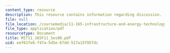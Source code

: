 ```yaml
---
content_type: resource
description: This resource contains information regarding discussion.
file: null
file_location: /coursemedia/11-165-infrastructure-and-energy-technology-challenges-fall-2011/eef61fe6f47a5d5e67dd517a15f957dc_MIT11_165F11_Ses08.pdf
file_type: application/pdf
resourcetype: Document
title: MIT11_165F11_Ses08.pdf
uid: eef61fe6-f47a-5d5e-67dd-517a15f957dc
---
```

